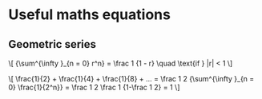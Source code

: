 # Useful maths equations

## Geometric series

\\[ 
{\sum^{\infty }_{n = 0} r^n} = \frac 1 {1 - r} \quad \text{if } |r| < 1
\\]

\\[ 
\frac{1}{2} + \frac{1}{4} + \frac{1}{8} + ... = \frac 1 2 {\sum^{\infty }_{n = 0} \frac{1}{2^n}} = \frac 1 2 \frac 1 {1-\frac 1 2} = 1
\\]
